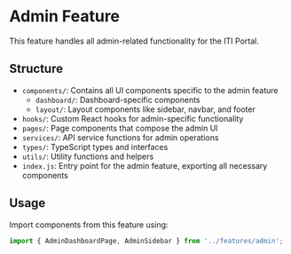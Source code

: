 # Admin Feature

This feature handles all admin-related functionality for the ITI Portal.

## Structure

- `components/`: Contains all UI components specific to the admin feature
  - `dashboard/`: Dashboard-specific components
  - `layout/`: Layout components like sidebar, navbar, and footer
- `hooks/`: Custom React hooks for admin-specific functionality
- `pages/`: Page components that compose the admin UI
- `services/`: API service functions for admin operations
- `types/`: TypeScript types and interfaces
- `utils/`: Utility functions and helpers
- `index.js`: Entry point for the admin feature, exporting all necessary components

## Usage

Import components from this feature using:

```jsx
import { AdminDashboardPage, AdminSidebar } from '../features/admin';
```
